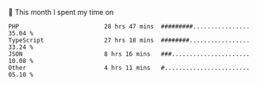 📅 This month I spent my time on

<!--START_SECTION:waka-->

```text
PHP                        28 hrs 47 mins  #########................   35.04 %
TypeScript                 27 hrs 18 mins  ########.................   33.24 %
JSON                       8 hrs 16 mins   ###......................   10.08 %
Other                      4 hrs 11 mins   #........................   05.10 %
```

<!--END_SECTION:waka-->
